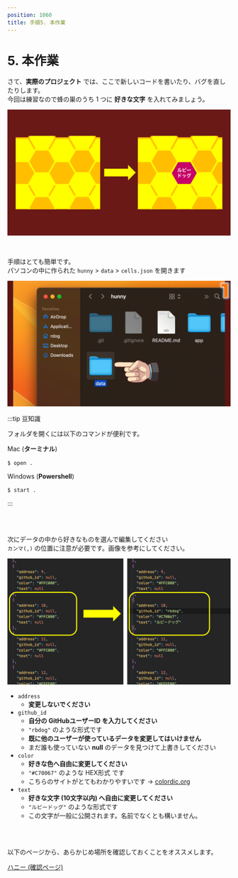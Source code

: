 ```yaml
---
position: 1060
title: 手順5. 本作業
---
```


# 5. 本作業

さて、**実際のプロジェクト** では、ここで新しいコードを書いたり、バグを直したりします。  
今回は練習なので蜂の巣のうち 1 つに **好きな文字** を入れてみましょう。

![image](/tutorial/app.png)

<br />

手順はとても簡単です。  
パソコンの中に作られた `hunny` > `data` > `cells.json` を開きます

![gif](/tutorial/folder.gif)

:::tip 豆知識

フォルダを開くには以下のコマンドが便利です。

Mac (**ターミナル**)

```
$ open .
```

Windows (**Powershell**)

```
$ start .
```

:::

<br />

<br />

次にデータの中から好きなものを選んで編集してください  
`カンマ(,)` の位置に注意が必要です。画像を参考にしてください。

![image](/tutorial/cells-json.png)

- `address`
  - **変更しないでください**
- `github_id`
  - **自分の GitHubユーザーID を入力してください**
  - `"rbdog"` のような形式です
  - **既に他のユーザーが使っているデータを変更してはいけません**
  - まだ誰も使っていない **null** のデータを見つけて上書きしてください
- `color`
  - **好きな色へ自由に変更してください**
  - `"#C70067"` のような HEX形式 です
  - こちらのサイトがとてもわかりやすいです → [colordic.org](https://www.colordic.org/)
- `text`
  - **好きな文字 (10文字以内) へ自由に変更してください**
  - `"ルビードッグ"` のような形式です
  - この文字が一般に公開されます。名前でなくとも構いません。

<br />

<br />

以下のページから、あらかじめ場所を確認しておくことをオススメします。

<a href="https://hunny-viewer.web.app" class='linkbutton'>ハニー (確認ページ)</a>
